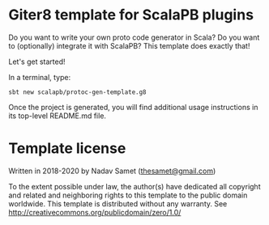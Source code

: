# Giter8 template for ScalaPB plugins

Do you want to write your own proto code generator in Scala? Do you
want to (optionally) integrate it with ScalaPB? This template does exactly
that!

Let's get started!

In a terminal, type:

```
sbt new scalapb/protoc-gen-template.g8
```

Once the project is generated, you will find additional usage instructions in
its top-level README.md file.


# Template license

Written in 2018-2020 by Nadav Samet (thesamet@gmail.com)

To the extent possible under law, the author(s) have dedicated all copyright and related
and neighboring rights to this template to the public domain worldwide.
This template is distributed without any warranty. See <http://creativecommons.org/publicdomain/zero/1.0/>
